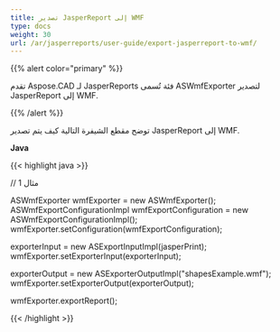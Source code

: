 ```yaml
---
title: تصدير JasperReport إلى WMF
type: docs
weight: 30
url: /ar/jasperreports/user-guide/export-jasperreport-to-wmf/
---
```


{{% alert color="primary" %}}

تقدم Aspose.CAD لـ JasperReports فئة تُسمى ASWmfExporter لتصدير JasperReport إلى WMF.

{{% /alert %}}

توضح مقطع الشيفرة التالية كيف يتم تصدير JasperReport إلى WMF.

**Java**

{{< highlight java >}}

// مثال 1

ASWmfExporter wmfExporter = new ASWmfExporter();
ASWmfExportConfigurationImpl wmfExportConfiguration = new ASWmfExportConfigurationImpl();
wmfExporter.setConfiguration(wmfExportConfiguration);

exporterInput = new ASExportInputImpl(jasperPrint);
wmfExporter.setExporterInput(exporterInput);

exporterOutput = new ASExporterOutputImpl("shapesExample.wmf");
wmfExporter.setExporterOutput(exporterOutput);

wmfExporter.exportReport();

{{< /highlight >}}
